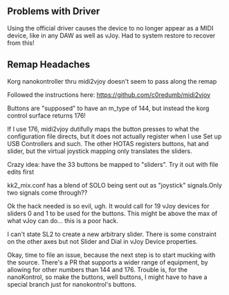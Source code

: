 ## Problems with Driver

Using the official driver causes the device to no longer appear as a MIDI device, like in any DAW as well as vJoy. Had to system restore to recover from this!

## Remap Headaches

Korg nanokontroller thru midi2vjoy doesn't seem to pass along the remap

Followed the instructions here: https://github.com/c0redumb/midi2vjoy

Buttons are "supposed" to have an m\_type of 144, but instead the korg control surface returns 176!

If I use 176, midi2vjoy dutifully maps the button presses to what the configuration file directs, but it does not actually register when I use Set up USB Controllers and such. The other HOTAS registers buttons, hat and slider, but the virtual joystick mapping only translates the sliders.

Crazy idea: have the 33 buttons be mapped to "sliders". Try it out with file edits first

kk2_mix.conf has a blend of SOLO being sent out as "joystick" signals.Only two signals come through?? 

Ok the hack needed is so evil, ugh. It would call for 19 vJoy devices for sliders 0 and 1 to be used for the buttons. This might be above the max of what vJoy can do... this is a poor hack.

I can't state SL2 to create a new arbitrary slider. There is some constraint on the other axes but not Slider and Dial in vJoy Device properties. 

Okay, time to file an issue, because the next step is to start mucking with the source. There's a PR that supports a wider range of equipment, by allowing for other numbers than 144 and 176. Trouble is, for the nanoKontrol, so make the buttons, well buttons, I might have to have a special branch just for nanokontrol's buttons.
